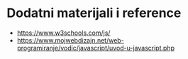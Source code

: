 # Dodatni materijali i reference

- https://www.w3schools.com/js/
- https://www.mojwebdizajn.net/web-programiranje/vodic/javascript/uvod-u-javascript.php